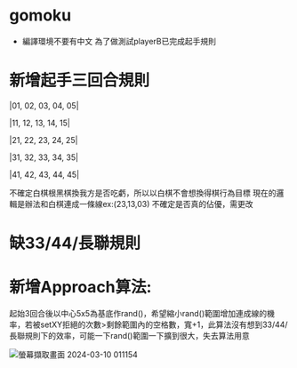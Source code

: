 # gomoku

 * 編譯環境不要有中文
   為了做測試playerB已完成起手規則

 # 新增起手三回合規則
 
|01, 02, 03, 04, 05|

|11, 12, 13, 14, 15|

|21, 22, 23, 24, 25|

|31, 32, 33, 34, 35|

|41, 42, 43, 44, 45|

不確定白棋根黑棋換我方是否吃虧，所以以白棋不會想換得棋行為目標
現在的邏輯是辦法和白棋連成一條線ex:(23,13,03)
不確定是否真的佔優，需更改

 # 缺33/44/長聯規則

 # 新增Approach算法:

 起始3回合後以中心5x5為基底作rand()，希望縮小rand()範圍增加連成線的機率，若被setXY拒絕的次數>剩餘範圍內的空格數，寬+1，此算法沒有想到33/44/長聯規則下的效率，可能一下rand()範圍一下擴到很大，失去算法用意
 
 ![螢幕擷取畫面 2024-03-10 011154](https://github.com/ntut-Tu/gomoku/assets/160988691/043c8275-14e0-4cec-8523-8ead17e8f23a)

